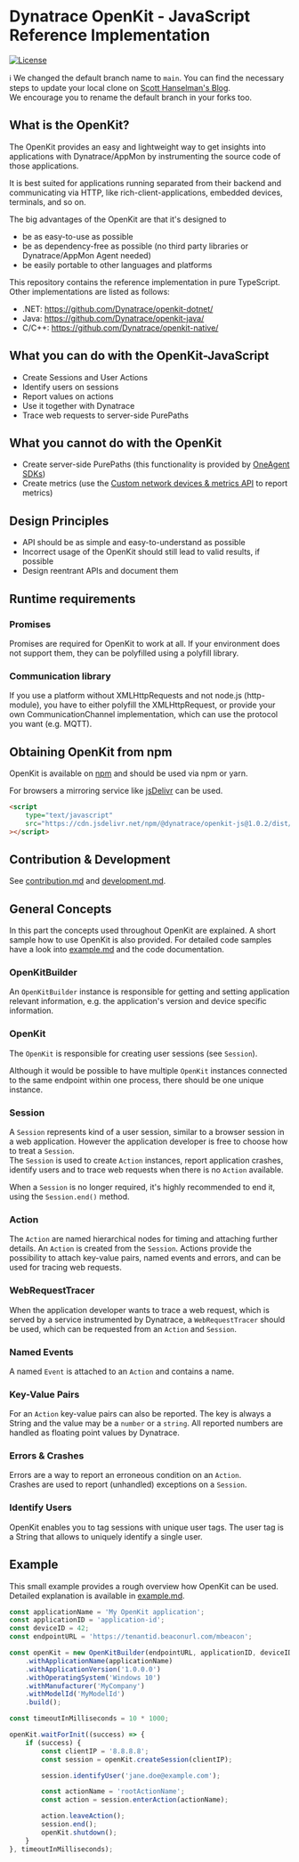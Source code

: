 # Dynatrace OpenKit - JavaScript Reference Implementation

[![License](https://img.shields.io/badge/License-Apache%202.0-blue.svg)](https://opensource.org/licenses/Apache-2.0)

:information_source: We changed the default branch name to `main`. You can find the necessary steps to update your local clone on [Scott Hanselman's Blog](https://www.hanselman.com/blog/EasilyRenameYourGitDefaultBranchFromMasterToMain.aspx).  
We encourage you to rename the default branch in your forks too.

## What is the OpenKit?

The OpenKit provides an easy and lightweight way to get insights into applications with Dynatrace/AppMon by instrumenting the source code of those applications.

It is best suited for applications running separated from their backend and communicating via HTTP, like rich-client-applications, embedded devices, terminals, and so on.

The big advantages of the OpenKit are that it's designed to

-   be as easy-to-use as possible
-   be as dependency-free as possible (no third party libraries or Dynatrace/AppMon Agent needed)
-   be easily portable to other languages and platforms

This repository contains the reference implementation in pure TypeScript. Other implementations are listed as follows:

-   .NET: https://github.com/Dynatrace/openkit-dotnet/
-   Java: https://github.com/Dynatrace/openkit-java/
-   C/C++: https://github.com/Dynatrace/openkit-native/

## What you can do with the OpenKit-JavaScript

-   Create Sessions and User Actions
-   Identify users on sessions
-   Report values on actions
-   Use it together with Dynatrace
-   Trace web requests to server-side PurePaths

## What you cannot do with the OpenKit

-   Create server-side PurePaths (this functionality is provided by [OneAgent SDKs](https://github.com/Dynatrace/OneAgent-SDK))
-   Create metrics (use the [Custom network devices & metrics API](https://www.dynatrace.com/support/help/dynatrace-api/timeseries/what-does-the-custom-network-devices-and-metrics-api-provide/) to report metrics)

## Design Principles

-   API should be as simple and easy-to-understand as possible
-   Incorrect usage of the OpenKit should still lead to valid results, if possible
-   Design reentrant APIs and document them

## Runtime requirements

### Promises

Promises are required for OpenKit to work at all. If your environment does not support them, they can be
polyfilled using a polyfill library.

### Communication library

If you use a platform without XMLHttpRequests and not node.js (http-module), you have to either polyfill
the XMLHttpRequest, or provide your own CommunicationChannel implementation, which can use the protocol
you want (e.g. MQTT).

## Obtaining OpenKit from npm

OpenKit is available on [npm](https://www.npmjs.com/package/@dynatrace/openkit-js) and should be used via npm or yarn.

For browsers a mirroring service like [jsDelivr](https://www.jsdelivr.com/package/npm/@dynatrace/openkit-js) can be used.

```html
<script
    type="text/javascript"
    src="https://cdn.jsdelivr.net/npm/@dynatrace/openkit-js@1.0.2/dist/browser/openkit.js"
></script>
```

## Contribution & Development

See [contribution.md](contribution.md) and [development.md](development.md).

## General Concepts

In this part the concepts used throughout OpenKit are explained. A short sample how to use OpenKit is
also provided. For detailed code samples have a look into [example.md](example.md) and the code documentation.

### OpenKitBuilder

An `OpenKitBuilder` instance is responsible for getting and setting application relevant information, e.g.
the application's version and device specific information.

### OpenKit

The `OpenKit` is responsible for creating user sessions (see `Session`).

Although it would be possible to have multiple `OpenKit` instances connected to the same endpoint
within one process, there should be one unique instance.

### Session

A `Session` represents kind of a user session, similar to a browser session in a web application.
However the application developer is free to choose how to treat a `Session`.  
The `Session` is used to create `Action` instances, report application crashes, identify users and
to trace web requests when there is no `Action` available.

When a `Session` is no longer required, it's highly recommended to end it, using the `Session.end()` method.

### Action

The `Action` are named hierarchical nodes for timing and attaching further details.
An `Action` is created from the `Session`. Actions provide the possibility to attach key-value pairs,
named events and errors, and can be used for tracing web requests.

### WebRequestTracer

When the application developer wants to trace a web request, which is served by a service
instrumented by Dynatrace, a `WebRequestTracer` should be used, which can be
requested from an `Action` and `Session`.

### Named Events

A named `Event` is attached to an `Action` and contains a name.

### Key-Value Pairs

For an `Action` key-value pairs can also be reported. The key is always a String
and the value may be a `number` or a `string`. All reported numbers are handled as floating point
values by Dynatrace.

### Errors & Crashes

Errors are a way to report an erroneous condition on an `Action`.  
Crashes are used to report (unhandled) exceptions on a `Session`.

### Identify Users

OpenKit enables you to tag sessions with unique user tags. The user tag is a String
that allows to uniquely identify a single user.

## Example

This small example provides a rough overview how OpenKit can be used.
Detailed explanation is available in [example.md](example.md).

```javascript
const applicationName = 'My OpenKit application';
const applicationID = 'application-id';
const deviceID = 42;
const endpointURL = 'https://tenantid.beaconurl.com/mbeacon';

const openKit = new OpenKitBuilder(endpointURL, applicationID, deviceID)
    .withApplicationName(applicationName)
    .withApplicationVersion('1.0.0.0')
    .withOperatingSystem('Windows 10')
    .withManufacturer('MyCompany')
    .withModelId('MyModelId')
    .build();

const timeoutInMilliseconds = 10 * 1000;

openKit.waitForInit((success) => {
    if (success) {
        const clientIP = '8.8.8.8';
        const session = openKit.createSession(clientIP);

        session.identifyUser('jane.doe@example.com');

        const actionName = 'rootActionName';
        const action = session.enterAction(actionName);

        action.leaveAction();
        session.end();
        openKit.shutdown();
    }
}, timeoutInMilliseconds);
```
